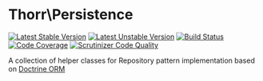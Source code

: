 Thorr\Persistence
===

[![Latest Stable Version](https://poser.pugx.org/stefanotorresi/thorr-persistence/v/stable.png)](https://packagist.org/packages/stefanotorresi/thorr-persistence)
[![Latest Unstable Version](https://poser.pugx.org/stefanotorresi/thorr-persistence/v/unstable.png)](https://packagist.org/packages/stefanotorresi/thorr-persistence)
[![Build Status](https://travis-ci.org/stefanotorresi/thorr-persistence.png?branch=master)](https://travis-ci.org/stefanotorresi/thorr-persistence)
[![Code Coverage](https://scrutinizer-ci.com/g/stefanotorresi/thorr-persistence/badges/coverage.png?s=333719d623e594189d997672ca4c1852cf665a67)](https://scrutinizer-ci.com/g/stefanotorresi/thorr-persistence/)
[![Scrutinizer Code Quality](https://scrutinizer-ci.com/g/stefanotorresi/thorr-persistence/badges/quality-score.png?s=1a350e9ee86db7b9ec2d006675405292123f20cb)](https://scrutinizer-ci.com/g/stefanotorresi/thorr-persistence/)

A collection of helper classes for Repository pattern implementation based on [Doctrine ORM][doctrine-orm]

[doctrine-orm]: http://www.doctrine-project.org
